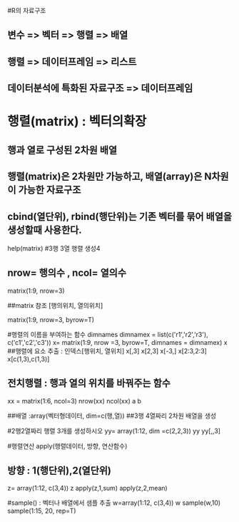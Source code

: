 #R의 자료구조
## 변수 => 벡터 => 행렬 => 배열
## 행렬 => 데이터프레임 => 리스트
## 데이터분석에 특화된 자료구조 => 데이터프레임

# 행렬(matrix) : 벡터의확장
## 행과 열로 구성된 2차원 배열
## 행렬(matrix)은 2차원만 가능하고, 배열(array)은 N차원이 가능한 자료구조
## cbind(열단위), rbind(행단위)는 기존 벡터를 묶어 배열을 생성할때 사용한다.

help(matrix)
#3행 3열 행렬 생성4
## nrow= 행의수 , ncol= 열의수
matrix(1:9, nrow=3)

##matrix 참조 [행의위치, 열의위치]

matrix(1:9, nrow=3, byrow=T)

#행렬의 이름을 부여하는 함수 dimnames
dimnamex = list(c('r1','r2','r3'), c('c1','c2','c3'))
x= matrix(1:9, nrow =3, byrow=T, dimnames = dimnamex)
x
##행렬에 요소 추출 : 인덱스[행위치, 열위치]
x[,3]
x[2,3]
x[-3,]
x[2:3,2:3]
x[c(1,3),c(1,3)]

## 전치행렬 : 행과 열의 위치를 바꿔주는 함수
xx = matrix(1:6, ncol=3)
nrow(xx)
ncol(xx)
a
b

##배열 :array(벡터형데이터, dim=c(행,열))
##3행 4열짜리 2차원 배열을 생성

#2행2열짜리 행렬 3개를 생성하시오
yy= array(1:12, dim =c(2,2,3))
yy
yy[,,3]

#행렬연산 apply(행렬데이터, 방향, 연산함수)
## 방향 : 1(행단위),2(열단위)
z= array(1:12, c(3,4))
z
apply(z,1,sum)
apply(z,2,mean)

#sample() : 벡터나 배열에서 샘플 추출
w=array(1:12, c(3,4))
w
sample(w,10)
sample(1:15, 20, rep=T)
